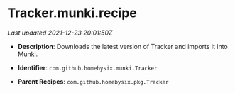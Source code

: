 # Tracker.munki.recipe

_Last updated 2021-12-23 20:01:50Z_

- **Description**: Downloads the latest version of Tracker and imports it into Munki.

- **Identifier**: `com.github.homebysix.munki.Tracker`

- **Parent Recipes**: `com.github.homebysix.pkg.Tracker`
